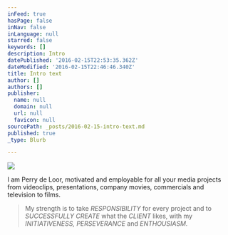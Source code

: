 ```yaml
---
inFeed: true
hasPage: false
inNav: false
inLanguage: null
starred: false
keywords: []
description: Intro
datePublished: '2016-02-15T22:53:35.362Z'
dateModified: '2016-02-15T22:46:46.340Z'
title: Intro text
author: []
authors: []
publisher:
  name: null
  domain: null
  url: null
  favicon: null
sourcePath: _posts/2016-02-15-intro-text.md
published: true
_type: Blurb

---
```

![](https://the-grid-user-content.s3-us-west-2.amazonaws.com/f44b5fa0-b778-431d-b2ce-9d17e4c238c6.jpg)

I am Perry de Loor, motivated and employable for all your media projects from videoclips, presentations, company movies, commercials and television to films.

> My strength is to take _RESPONSIBILITY_ for every project and to _SUCCESSFULLY CREATE_ what the _CLIENT_ likes, with my _INITIATIVENESS, PERSEVERANCE_ and _ENTHOUSIASM._